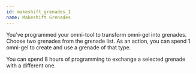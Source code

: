 ```yaml
---
id: makeshift_grenades_1
name: Makeshift Grenades
---
```

You've programmed your omni-tool to transform omni-gel into grenades. Choose two grenades from the grenade
list. As an action, you can spend 1 omni-gel to create and use a grenade of that type.

You can spend 8 hours of programming to exchange a selected grenade with a different one.
